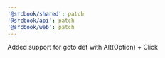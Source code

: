 ```yaml
---
'@srcbook/shared': patch
'@srcbook/api': patch
'@srcbook/web': patch
---
```


Added support for goto def with Alt(Option) + Click
